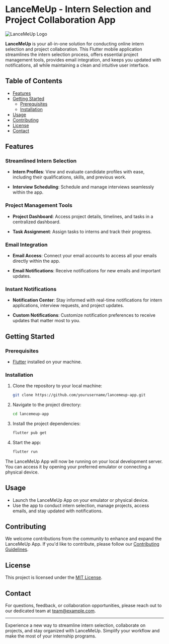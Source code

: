 # LanceMeUp - Intern Selection and Project Collaboration App

![LanceMeUp Logo]([https://github.com/Ab-Aayan/LanceMeUp/assets/93578138/e3f93826-5e0d-4eb0-a67e-d36d2f49db53])

**LanceMeUp** is your all-in-one solution for conducting online intern selection and project collaboration. This Flutter mobile application streamlines the intern selection process, offers essential project management tools, provides email integration, and keeps you updated with notifications, all while maintaining a clean and intuitive user interface.

## Table of Contents

- [Features](#features)
- [Getting Started](#getting-started)
  - [Prerequisites](#prerequisites)
  - [Installation](#installation)
- [Usage](#usage)
- [Contributing](#contributing)
- [License](#license)
- [Contact](#contact)

## Features

### Streamlined Intern Selection

- **Intern Profiles**: View and evaluate candidate profiles with ease, including their qualifications, skills, and previous work.

- **Interview Scheduling**: Schedule and manage interviews seamlessly within the app.

### Project Management Tools

- **Project Dashboard**: Access project details, timelines, and tasks in a centralized dashboard.

- **Task Assignment**: Assign tasks to interns and track their progress.

### Email Integration

- **Email Access**: Connect your email accounts to access all your emails directly within the app.

- **Email Notifications**: Receive notifications for new emails and important updates.

### Instant Notifications

- **Notification Center**: Stay informed with real-time notifications for intern applications, interview requests, and project updates.

- **Custom Notifications**: Customize notification preferences to receive updates that matter most to you.

## Getting Started

### Prerequisites

- [Flutter](https://flutter.dev/) installed on your machine.

### Installation

1. Clone the repository to your local machine:

   ```bash
   git clone https://github.com/yourusername/lancemeup-app.git
   ```

2. Navigate to the project directory:

   ```bash
   cd lancemeup-app
   ```

3. Install the project dependencies:

   ```bash
   flutter pub get
   ```

4. Start the app:

   ```bash
   flutter run
   ```

The LanceMeUp App will now be running on your local development server. You can access it by opening your preferred emulator or connecting a physical device.

## Usage

- Launch the LanceMeUp App on your emulator or physical device.
- Use the app to conduct intern selection, manage projects, access emails, and stay updated with notifications.

## Contributing

We welcome contributions from the community to enhance and expand the LanceMeUp App. If you'd like to contribute, please follow our [Contributing Guidelines](CONTRIBUTING.md).

## License

This project is licensed under the [MIT License](LICENSE).

## Contact

For questions, feedback, or collaboration opportunities, please reach out to our dedicated team at [team@example.com](mailto:team@example.com).

---

Experience a new way to streamline intern selection, collaborate on projects, and stay organized with LanceMeUp. Simplify your workflow and make the most of your internship programs.
